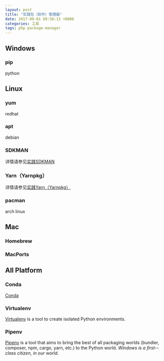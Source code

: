 ```yaml
---
layout: post
title: "实践包（软件）管理器"
date: 2017-09-01 09:58:13 +0800
categories: 工具
tags: php package-manager
---
```


## Windows

### pip

python

## Linux

### yum

redhat

### apt

debian

### SDKMAN

详情请参见[实践SDKMAN](/2017/08/07/实践SDKMAN.html)

### Yarn（Yarnpkg）

详情请参见[实践Yarn（Yarnpkg）](/2017/08/07/实践Yarn-Yarnpkg.html)

### pacman

arch linux

## Mac

### Homebrew

### MacPorts

## All Platform

### Conda

[Conda](https://conda.io/en/latest/)

### Virtualenv

[Virtualenv](https://virtualenv.pypa.io/en/latest/) is a tool to create isolated Python environments.

### Pipenv

[Pipenv](https://pypi.org/project/pipenv/) is a tool that aims to bring the best of all packaging worlds (bundler, composer, npm, cargo, yarn, etc.) to the Python world. *Windows is a first--class citizen, in our world.*